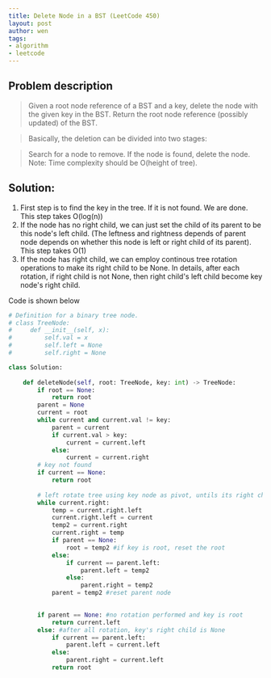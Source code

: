 ```yaml
---
title: Delete Node in a BST (LeetCode 450)
layout: post
author: wen
tags:
- algorithm
- leetcode
---
```


## Problem description
>Given a root node reference of a BST and a key, delete the node with the given key in the BST. Return the root node reference (possibly updated) of the BST.

>Basically, the deletion can be divided into two stages:

>Search for a node to remove.
If the node is found, delete the node.
Note: Time complexity should be O(height of tree).

## Solution:
1. First step is to find the key in the tree. If it is not found. We are done. This step takes O(log(n))
2. If the node has no right child, we can just set the child of its parent to be this node's left child. (The leftness and rightness depends of parent node depends on whether this node is left or right child of its parent). This step takes O(1)
3. If the node has right child, we can employ continous tree rotation operations to make its right child to be None. In details, after each rotation, if right child is not None, then right child's left child become key node's right child.

Code is shown below

```python
# Definition for a binary tree node.
# class TreeNode:
#     def __init__(self, x):
#         self.val = x
#         self.left = None
#         self.right = None

class Solution:
    
    def deleteNode(self, root: TreeNode, key: int) -> TreeNode:
        if root == None:
            return root
        parent = None
        current = root
        while current and current.val != key:
            parent = current
            if current.val > key:
                current = current.left
            else:
                current = current.right
        # key not found
        if current == None:
            return root
        
        # left rotate tree using key node as pivot, untils its right child is None
        while current.right:            
            temp = current.right.left
            current.right.left = current
            temp2 = current.right
            current.right = temp
            if parent == None:
                root = temp2 #if key is root, reset the root
            else:
                if current == parent.left:
                    parent.left = temp2
                else:
                    parent.right = temp2
            parent = temp2 #reset parent node

            
        if parent == None: #no rotation performed and key is root
            return current.left
        else: #after all rotation, key's right child is None
            if current == parent.left:
                parent.left = current.left
            else:
                parent.right = current.left
            return root
                
```